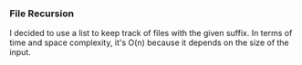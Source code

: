 ### File Recursion

I decided to use a list to keep track of files with the given suffix.
In terms of time and space complexity, it's O(n) because it depends on
the size of the input.
